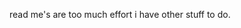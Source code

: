 <!-- # 💫 About Me: 
🍭 I am not a lollipop<br>✅ but I am lollipop person :)<br>🤖 FTC 9854
# 💻 Tech Stack:
![Bootstrap](https://img.shields.io/badge/bootstrap-%238511FA.svg?style=flat&logo=bootstrap&logoColor=white) 
![CSS3](https://img.shields.io/badge/css3-%231572B6.svg?style=flat&logo=css3&logoColor=white) 
![HTML5](https://img.shields.io/badge/html5-%23E34F26.svg?style=flat&logo=html5&logoColor=white)
![Java](https://img.shields.io/badge/java-%23ED8B00.svg?style=flat&logo=openjdk&logoColor=white) 
![JavaScript](https://img.shields.io/badge/javascript-%23323330.svg?style=flat&logo=javascript&logoColor=%23F7DF1E) 
![LaTeX](https://img.shields.io/badge/latex-%23008080.svg?style=flat&logo=latex&logoColor=white) 
![TypeScript](https://img.shields.io/badge/typescript-%23007ACC.svg?style=flat&logo=typescript&logoColor=white) 
# 📊 GitHub Stats:
![](https://github-readme-stats.vercel.app/api?username=lollipop-person&theme=tokyonight&hide_border=false&include_all_commits=false&count_private=false)<br/>
![](https://github-readme-streak-stats.herokuapp.com/?user=lollipop-person&theme=tokyonight&hide_border=false)<br/>
# 🎵 Listening To:
[![Chipi Chipi Chapa Chapa](https://ytcards.demolab.com/?id=XG6aRxkcr9c&title=CHIPI+CHIPI+CHAPA+CHAPA+DUBI+DUBI+1+HOUR&lang=en&timestamp=1704847271&background_color=%230d1117&title_color=%23ffffff&stats_color=%23dedede&max_title_lines=1&width=250&border_radius=5&duration=436 "CHIPI CHIPI CHAPA CHAPA DUBI DUBI [1 HOUR]")](https://www.youtube.com/watch?v=XG6aRxkcr9c&ab)
[![Chipi Chipi Chapa Chapa](https://ytcards.demolab.com/?id=bkJ2hHHYp4U&title=[+1+Hour+]+Music+Video+-+Cats+(+The+Living+Tombstone&lang=en&timestamp=1455081734&background_color=%230d1117&title_color=%23ffffff&stats_color=%23dedede&max_title_lines=1&width=250&border_radius=5&duration=436 "[1 Hour] Music Video - Cats (The Living Tombstone)")](https://www.youtube.com/watch?v=bkJ2hHHYp4U)

---
[![](https://visitcount.itsvg.in/api?id=lollipop-person&label=Profile%20Views&color=1&icon=5&pretty=false)](https://visitcount.itsvg.in)
-->

read me's are too much effort i have other stuff to do.
